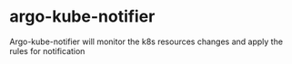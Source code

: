 # argo-kube-notifier
Argo-kube-notifier will monitor the k8s resources changes and apply the rules for notification